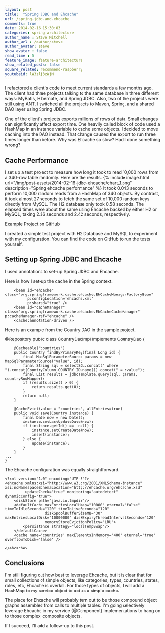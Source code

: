 ```yaml
---
layout: post
title:  "Spring JDBC and Ehcache"
url: /spring-jdbc-and-ehcache
comments: true
date: 2014-02-16 15:30:03
categories: spring architecture
author_name : Steve Mitchell
author_url : /author/steve
author_avatar: steve
show_avatar : false
read_time : 5
feature_image: feature-architecture
show_related_posts: false
square_related: recommend-raspberry
youtubeid: lW3zlj3zWjM
---
```

I refactored a client's code to meet current standards a few months ago. The client had three projects talking to the same database in three different ways: MyBatis, Hibernate, and Spring JDBC. Also, two of the projects were still using ANT. I switched all the projects to Maven, Spring, and a shared DAO layer using Spring JDBC.

One of the client's projects exports millions of rows of data. Small changes can significantly affect export time. One heavily called block of code used a HashMap in an instance variable to cache some objects. I decided to move caching into the DAO instead. That change caused the export to run three times longer than before. Why was Ehcache so slow? Had I done something wrong?

## Cache Performance
I set up a test project to measure how long it took to read 10,000 rows from a 340-row table randomly. Here are the results.
{% include image.html url="/img/post-assets/2014-02-16-jdbc-ehcache/chart_1.png" description="Spring ehcache performance" %}
It took 0.043 seconds to perform 10,000 random reads from a HashMap of 340 objects. By contrast, it took almost 27 seconds to fetch the same set of 10,000 random keys directly from MySQL. The H2 database only took 0.58 seconds. The elapsed times were about the same using Ehcache backed by either H2 or MySQL, taking 2.36 seconds and 2.42 seconds, respectively.

Example Project on GitHub

I created a simple test project with H2 Database and MySQL to experiment with my configuration. You can find the code on GitHub to run the tests yourself.

## Setting up Spring JDBC and Ehcache

I used annotations to set-up Spring JDBC and Ehcache.

Here is how I set-up the cache in the Spring context.

```shell
    <bean id="ehcache" class="org.springframework.cache.ehcache.EhCacheManagerFactoryBean"
          p:configLocation='ehcache.xml'
          p:shared="true" />
    <bean id="cacheManager" class="org.springframework.cache.ehcache.EhCacheCacheManager" p:cacheManager-ref="ehcache" />
    <cache:annotation-driven />
```

Here is an example from the Country DAO in the sample project.

@Repository
public class CountryDaoImpl implements CountryDao {

```shell
    @Cacheable("countries")
    public Country findByPrimaryKey(final Long id) {
        final MapSqlParameterSource params = new MapSqlParameterSource("value", id);
        final String sql = selectSQL.concat(" where ").concat(CountryColumn.COUNTRY_ID.name()).concat(" = :value");
        final List results = jdbcTemplate.query(sql, params, countryRowMapper);
        if (results.size() > 0) {
            return results.get(0);
        }
        return null;
    }

    @CacheEvict(value = "countries", allEntries=true)
    public void save(Country instance) {
        final Date now = new Date();
        instance.setLastUpdateDate(now);
        if (instance.getId() ==  null) {
            instance.setCreateDate(now);
            insert(instance);
        } else {
            update(instance);
        }
    }
...
}
```

The Ehcache configuration was equally straightforward.

```shell
<?xml version="1.0" encoding="UTF-8"?>
<ehcache xmlns:xsi="http://www.w3.org/2001/XMLSchema-instance" xsi:noNamespaceSchemaLocation="http://ehcache.org/ehcache.xsd"
         updateCheck="true" monitoring="autodetect" dynamicConfig="true">
    <diskStore path="java.io.tmpdir"/>
    <defaultCache maxEntriesLocalHeap="10000" eternal="false" timeToIdleSeconds="120" timeToLiveSeconds="120"
                  diskSpoolBufferSizeMB="30" maxEntriesLocalDisk="10000000" diskExpiryThreadIntervalSeconds="120"
                  memoryStoreEvictionPolicy="LRU">
        <persistence strategy="localTempSwap"/>
    </defaultCache>
    <cache name='countries' maxElementsInMemory='400' eternal='true' overflowToDisk='false' />

</ehcache>
```

## Conclusions

I'm still figuring out how best to leverage Ehcache, but it is clear that for small collections of simple objects, like categories, types, countries, states, roles, etc, Ehcache is overkill. For those types of objects, I will add a HashMap to my service object to act as a simple cache.

The place for Ehcache will probably turn out to be those compound object graphs assembled from calls to multiple tables. I'm going selectively leverage Ehcache in my service (@Component) implementations to hang on to those complex, composite objects.

If I succeed, I'll add a follow-up to this post.

